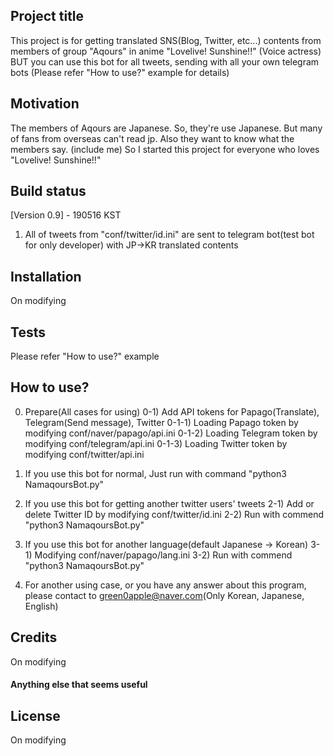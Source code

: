 ## Project title
This project is for getting translated SNS(Blog, Twitter, etc...) contents from members of group "Aqours" in anime "Lovelive! Sunshine!!" (Voice actress)
BUT you can use this bot for all tweets, sending with all your own telegram bots (Please refer "How to use?" example for details)

## Motivation
The members of Aqours are Japanese. So, they're use Japanese.
But many of fans from overseas can't read jp. Also they want to know what the members say. (include me)
So I started this project for everyone who loves "Lovelive! Sunshine!!"

## Build status
[Version 0.9] - 190516 KST
1. All of tweets from "conf/twitter/id.ini" are sent to telegram bot(test bot for only developer) with JP->KR translated contents

## Installation
On modifying

## Tests
Please refer "How to use?" example

## How to use?
0. Prepare(All cases for using)
        0-1) Add API tokens for Papago(Translate), Telegram(Send message), Twitter
                0-1-1) Loading Papago token by modifying conf/naver/papago/api.ini
                0-1-2) Loading Telegram token by modifying conf/telegram/api.ini
                0-1-3) Loading Twitter token by modifying conf/twitter/api.ini

1. If you use this bot for normal, Just run with command "python3 NamaqoursBot.py"

2. If you use this bot for getting another twitter users' tweets
	2-1) Add or delete Twitter ID by modifying conf/twitter/id.ini
	2-2) Run with commend "python3 NamaqoursBot.py"

3. If you use this bot for another language(default Japanese -> Korean)
	3-1) Modifying conf/naver/papago/lang.ini
	3-2) Run with commend "python3 NamaqoursBot.py"

4. For another using case, or you have any answer about this program, please contact to green0apple@naver.com(Only Korean, Japanese, English)

## Credits
On modifying

#### Anything else that seems useful

## License
On modifying
